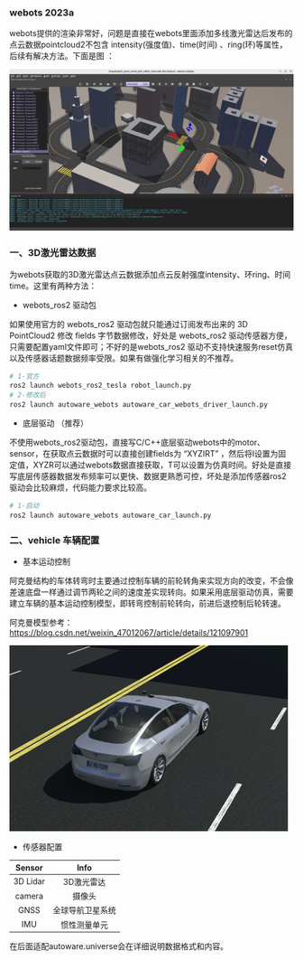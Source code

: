 ### webots 2023a

webots提供的渲染非常好，问题是直接在webots里面添加多线激光雷达后发布的点云数据pointcloud2不包含  intensity(强度值)、time(时间) 、ring(环)等属性，后续有解决方法。下面是图 ：

![01_demo](素材/15_webots/01_demo.png)

### 一、3D激光雷达数据

为webots获取的3D激光雷达点云数据添加点云反射强度intensity、环ring、时间time。这里有两种方法：

- webots_ros2 驱动包

如果使用官方的 webots_ros2 驱动包就只能通过订阅发布出来的 3D PointCloud2 修改 fields 字节数据修改，好处是 webots_ros2 驱动传感器方便，只需要配置yaml文件即可；不好的是webots_ros2 驱动不支持快速服务reset仿真以及传感器话题数据频率受限。如果有做强化学习相关的不推荐。

```sh
# 1-官方
ros2 launch webots_ros2_tesla robot_launch.py
# 2-修改后
ros2 launch autoware_webots autoware_car_webots_driver_launch.py
```

- 底层驱动 （推荐）

不使用webots_ros2驱动包，直接写C/C++底层驱动webots中的motor、sensor，在获取点云数据时可以直接创建fields为 “XYZIRT” ，然后将I设置为固定值，XYZR可以通过webots数据直接获取，T可以设置为仿真时间。好处是直接写底层传感器数据发布频率可以更快、数据更熟悉可控，坏处是添加传感器ros2驱动会比较麻烦，代码能力要求比较高。

```sh
# 1-启动
ros2 launch autoware_webots autoware_car_launch.py
```



### 二、vehicle 车辆配置 

- 基本运动控制

阿克曼结构的车体转弯时主要通过控制车辆的前轮转角来实现方向的改变，不会像差速底盘一样通过调节两轮之间的速度差实现转向。如果采用底层驱动仿真，需要建立车辆的基本运动控制模型，即转弯控制前轮转向，前进后退控制后轮转速。

阿克曼模型参考：https://blog.csdn.net/weixin_47012067/article/details/121097901

<img src="素材/15_webots/02_control.gif" alt="02_control" style="zoom:67%;" />

- 传感器配置

|  Sensor  |       Info       |
| :------: | :--------------: |
| 3D Lidar |    3D激光雷达    |
|  camera  |      摄像头      |
|   GNSS   | 全球导航卫星系统 |
|   IMU    |   惯性测量单元   |

在后面适配autoware.universe会在详细说明数据格式和内容。





